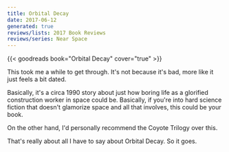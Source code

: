 ```yaml
---
title: Orbital Decay
date: 2017-06-12
generated: true
reviews/lists: 2017 Book Reviews
reviews/series: Near Space
---
```

{{< goodreads book="Orbital Decay" cover="true" >}}

This took me a while to get through. It's not because it's bad, more like it just feels a bit dated.  

Basically, it's a circa 1990 story about just how boring life as a glorified construction worker in space could be. Basically, if you're into hard science fiction that doesn't glamorize space and all that involves, this could be your book.  

<!--more-->

On the other hand, I'd personally recommend the Coyote Trilogy over this.  

That's really about all I have to say about Orbital Decay. So it goes.  


